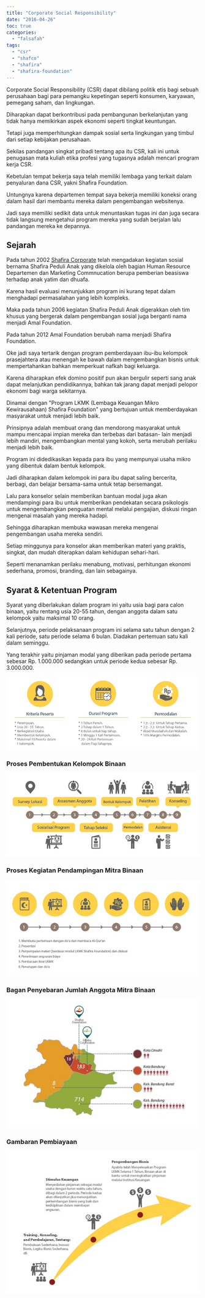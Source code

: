 ```yaml
---
title: "Corporate Social Responsibility"
date: "2016-04-26"
toc: true
categories: 
  - "falsafah"
tags: 
  - "csr"
  - "shafco"
  - "shafira"
  - "shafira-foundation"
---
```


Corporate Social Responsibility (CSR) dapat dibilang politik etis bagi sebuah perusahaan bagi para pemangku kepetingan seperti konsumen, karyawan, pemegang saham, dan lingkungan.

Diharapkan dapat berkontribusi pada pembangunan berkelanjutan yang tidak hanya memikirkan aspek ekonomi seperti tingkat keuntungan.

Tetapi juga memperhitungkan dampak sosial serta lingkungan yang timbul dari setiap kebijakan perusahaan.

Sekilas pandangan singkat pribadi tentang apa itu CSR, kali ini untuk penugasan mata kuliah etika profesi yang tugasnya adalah mencari program kerja CSR.

Kebetulan tempat bekerja saya telah memiliki lembaga yang terkait dalam penyaluran dana CSR, yakni Shafira Foundation.

Untungnya karena departemen tempat saya bekerja memiliki koneksi orang dalam hasil dari membantu mereka dalam pengembangan websitenya.

Jadi saya memiliki sedikit data untuk menuntaskan tugas ini dan juga secara tidak langsung mengetahui program mereka yang sudah berjalan lalu pandangan mereka ke depannya.

## Sejarah

Pada tahun 2002 [Shafira Corporate](http://shafira.com) telah mengadakan kegiatan sosial bernama Shafira Peduli Anak yang dikelola oleh bagian Human Resource Departemen dan Marketing Commnucation berupa pemberian beasiswa terhadap anak yatim dan dhuafa.

Karena hasil evaluasi menunjukkan program ini kurang tepat dalam menghadapi permasalahan yang lebih kompleks.

Maka pada tahun 2006 kegiatan Shafira Peduli Anak digerakkan oleh tim khusus yang bergerak dalam pengembangan sosial juga berganti nama menjadi Amal Foundation.

Pada tahun 2012 Amal Foundation berubah nama menjadi Shafira Foundation.

Oke jadi saya tertarik dengan program pemberdayaan ibu-ibu kelompok prasejahtera atau menengah ke bawah dalam mengembangkan bisnis untuk mempertahankan bahkan memperkuat nafkah bagi keluarga.

Karena diharapkan efek domino positif pun akan bergulir seperti sang anak dapat melanjutkan pendidikannya, bahkan tak jarang dapat menjadi pelopor ekonomi bagi warga sekitarnya.

Dinamai dengan "Program LKMK (Lembaga Keuangan Mikro Kewirausahaan) Shafira Foundation" yang bertujuan untuk memberdayakan masyarakat untuk menjadi lebih baik.

Prinsipnya adalah membuat orang dan mendorong masyarakat untuk mampu mencapai impian mereka dan terbebas dari batasan- lain menjadi lebih mandiri, mengembangkan mental yang kokoh, serta merubah perilaku menjadi lebih baik.

Program ini didedikasikan kepada para ibu yang mempunyai usaha mikro yang dibentuk dalam bentuk kelompok.

Jadi diharapkan dalam kelompok ini para ibu dapat saling bercerita, berbagi, dan belajar bersama-sama untuk tetap bersemangat.

Lalu para konselor selain memberikan bantuan modal juga akan mendampingi para ibu untuk memberikan pendekatan secara psikologis untuk mengembangkan penguatan mental melalui pengajian, diskusi ringan mengenai masalah yang mereka hadapi.

Sehingga diharapkan membuka wawasan mereka mengenai pengembangan usaha mereka sendiri.

Setiap minggunya para konselor akan memberikan materi yang praktis, singkat, dan mudah diterapkan dalam kehidupan sehari-hari.

Seperti menanamkan perilaku menabung, motivasi, perhitungan ekonomi sederhana, promosi, branding, dan lain sebagainya.

## Syarat & Ketentuan Program

Syarat yang diberlakukan dalam program ini yaitu usia bagi para calon binaan, yaitu rentang usia 20-55 tahun, dengan anggota dalam satu kelompok yaitu maksimal 10 orang.

Selanjutnya, periode pelaksanaan program ini selama satu tahun dengan 2 kali periode, satu periode selama 6 bulan. Diadakan pertemuan satu kali dalam seminggu.

Yang terakhir yaitu pinjaman modal yang diberikan pada periode pertama sebesar Rp. 1.000.000 sedangkan untuk periode kedua sebesar Rp. 3.000.000.

![syarat-lmkm](images/syarat-lmkm.jpg)

### Proses Pembentukan Kelompok Binaan

![pembentukan-kelompok-binaan](images/pembentukan-kelompok-binaan.jpg)

### Proses Kegiatan Pendampingan Mitra Binaan

![proses-pendampingan](images/proses-pendampingan.jpg)

### Bagan Penyebaran Jumlah Anggota Mitra Binaan

![bagan-penyebaran](images/bagan-penyebaran.jpg)

### Gambaran Pembiayaan

![gambaran-pembiayan](images/gambaran-pembiayan.jpg)

